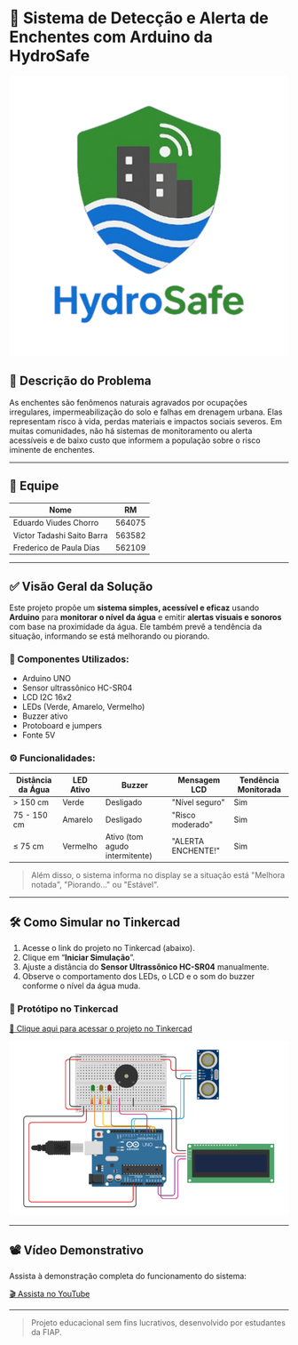 # 🌊 Sistema de Detecção e Alerta de Enchentes com Arduino da HydroSafe

![Banner](./imgs/logo-hs.png)

## 📌 Descrição do Problema

As enchentes são fenômenos naturais agravados por ocupações irregulares, impermeabilização do solo e falhas em drenagem urbana. Elas representam risco à vida, perdas materiais e impactos sociais severos. Em muitas comunidades, não há sistemas de monitoramento ou alerta acessíveis e de baixo custo que informem a população sobre o risco iminente de enchentes.

---

## 👥 Equipe

| Nome                           | RM       |
|--------------------------------|----------|
| Eduardo Viudes Chorro          | 564075   |
| Victor Tadashi Saito Barra     | 563582   |
| Frederico de Paula Dias        | 562109   |

---

## ✅ Visão Geral da Solução

Este projeto propõe um **sistema simples, acessível e eficaz** usando **Arduino** para **monitorar o nível da água** e emitir **alertas visuais e sonoros** com base na proximidade da água. Ele também prevê a tendência da situação, informando se está melhorando ou piorando.

### 🔧 Componentes Utilizados:

- Arduino UNO
- Sensor ultrassônico HC-SR04
- LCD I2C 16x2
- LEDs (Verde, Amarelo, Vermelho)
- Buzzer ativo
- Protoboard e jumpers
- Fonte 5V

### ⚙️ Funcionalidades:

| Distância da Água | LED Ativo | Buzzer | Mensagem LCD              | Tendência Monitorada |
|-------------------|-----------|--------|----------------------------|------------------------|
| > 150 cm          | Verde     | Desligado | "Nível seguro"             | Sim                   |
| 75 - 150 cm       | Amarelo   | Desligado | "Risco moderado"           | Sim                   |
| ≤ 75 cm           | Vermelho  | Ativo (tom agudo intermitente) | "ALERTA ENCHENTE!"  | Sim                   |

> Além disso, o sistema informa no display se a situação está "Melhora notada", "Piorando..." ou "Estável".

---

## 🛠️ Como Simular no Tinkercad

1. Acesse o link do projeto no Tinkercad (abaixo).
2. Clique em “**Iniciar Simulação**”.
3. Ajuste a distância do **Sensor Ultrassônico HC-SR04** manualmente.
4. Observe o comportamento dos LEDs, o LCD e o som do buzzer conforme o nível da água muda.

### 🎯 Protótipo no Tinkercad

[🔗 Clique aqui para acessar o projeto no Tinkercad](https://www.tinkercad.com/things/4MMMy5t0pNT-gs1-hydrosafe) 

![Protótipo do Tinkercad](./imgs/arduino.png)

---

## 📽️ Vídeo Demonstrativo

Assista à demonstração completa do funcionamento do sistema:

[🎬 Assista no YouTube](https://youtu.be/a_hoRntWEy0)  

---

> Projeto educacional sem fins lucrativos, desenvolvido por estudantes da FIAP.

